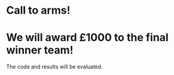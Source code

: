 <p align="center">
<h1> Call to arms! </h1>
<h1> We will award £1000 to the final winner team! </h1> 
</p>

The code and results will be evaluated.
